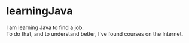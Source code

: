 # learningJava

I am learning Java to find a job. <br>
To do that, and to understand better, I've found courses on the Internet. <br>
